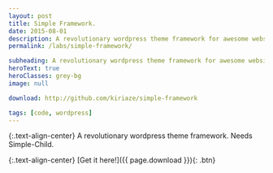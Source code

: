 ```yaml
---
layout: post
title: Simple Framework.
date: 2015-08-01
description: A revolutionary wordpress theme framework for awesome websites.
permalink: /labs/simple-framework/

subheading: A revolutionary wordpress theme framework for awesome websites.
heroText: true
heroClasses: grey-bg
image: null

download: http://github.com/kiriaze/simple-framework

tags: [code, wordpress]
---
```


{:.text-align-center}
A revolutionary wordpress theme framework. Needs Simple-Child.

{:.text-align-center}
[Get it here!]({{ page.download }}){: .btn}
